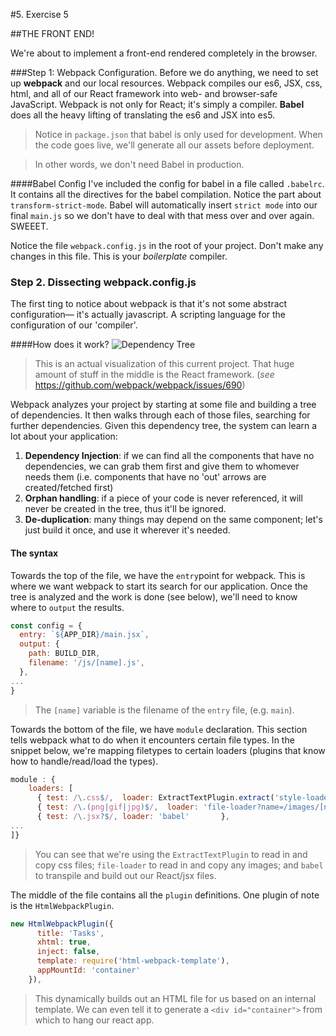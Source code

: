 #5. Exercise 5 

##THE FRONT END!

We're about to implement a front-end rendered completely in the browser.

###Step 1: Webpack Configuration.
Before we do anything, we need to set up **webpack** and our local resources. Webpack compiles our es6, JSX, css, html, and all of our React framework into web- and browser-safe JavaScript. Webpack is not only for React; it's simply a compiler. **Babel** does all the heavy lifting of translating the es6 and JSX into es5.
> Notice in `package.json` that babel is only used for development. When the code goes live, we'll generate all our assets before deployment. 

> In other words, we don't need Babel in production.

####Babel Config
I've included the config for babel in a file called `.babelrc`. It contains all the directives for the babel compilation. Notice the part about `transform-strict-mode`. Babel will automatically insert `strict mode` into our final `main.js` so we don't have to deal with that mess over and over again. SWEEET.

Notice the file `webpack.config.js` in the root of your project. Don't make any changes in this file. This is your _boilerplate_ compiler. 

### Step 2. Dissecting webpack.config.js

The first ting to notice about webpack is that it's not some abstract configuration— it's actually javascript. A scripting language for the configuration of our 'compiler'.

####How does it work?
![Dependency Tree](https://cloud.githubusercontent.com/assets/1918677/17348553/e434117e-58e4-11e6-988d-f99c385d1030.png)
> This is an actual visualization of this current project. That huge amount of stuff in the middle is the React framework.
> (_see_ https://github.com/webpack/webpack/issues/690)

Webpack analyzes your project by starting at some file and building a tree of dependencies. It then walks through each of those files, searching for further dependencies. Given this dependency tree, the system can learn a lot about your application:

  1. **Dependency Injection**: if we can find all the components that have no dependencies, we can grab them first and give them to whomever needs them (i.e. components that have no 'out' arrows are created/fetched first)
  2. **Orphan handling**: if a piece of your code is never referenced, it will never be created in the tree, thus it'll be ignored.
  3. **De-duplication**: many things may depend on the same component; let's just build it once, and use it wherever it's needed.

#### The syntax

Towards the top of the file, we have the `entry`point for webpack. This is where we want webpack to start its search for our application. Once the tree is analyzed and the work is done (see below), we'll need to know where to `output` the results. 

```javascript
const config = {
  entry: `${APP_DIR}/main.jsx`,
  output: {
    path: BUILD_DIR,
    filename: '/js/[name].js',
  },
...
}
```
> The `[name]` variable is the filename of the `entry` file, (e.g. `main`).


Towards the bottom of the file, we have `module` declaration. This section tells webpack what to do when it encounters certain file types. In the snippet below, we're mapping filetypes to certain loaders (plugins that know how to handle/read/load the types).

```javascript
module : {
    loaders: [
      { test: /\.css$/,  loader: ExtractTextPlugin.extract('style-loader', 'css-loader') },
      { test: /\.(png|gif|jpg)$/,  loader: 'file-loader?name=/images/[name].[ext]' },
      { test: /\.jsx?$/, loader: 'babel'       }, 
...
]}
```
> You can see that we're using the `ExtractTextPlugin` to read in and copy css files; `file-loader` to read in and copy any images; and `babel` to transpile and build out our React/jsx files.

The middle of the file contains all the `plugin` definitions. One plugin of note is the `HtmlWebpackPlugin`. 

```javascript
new HtmlWebpackPlugin({
      title: 'Tasks',
      xhtml: true,
      inject: false,
      template: require('html-webpack-template'),
      appMountId: 'container'
    }),
```
>This dynamically builds out an HTML file for us based on an internal template. We can even tell it to generate a `<div id="container">` from which to hang our react app.

